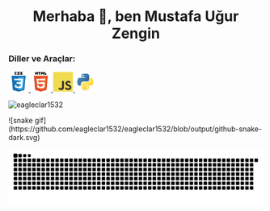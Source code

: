 

<h1 align="center">Merhaba 👋, ben Mustafa Uğur Zengin</h1>




<h3 align="left">Diller ve Araçlar:</h3> <p align="left"> <a href="https://www.w3schools.com/css/" target="_blank" rel="noreferrer"> <img src="https://raw.githubusercontent.com/devicons/devicon/master/icons/css3/css3-original-wordmark.svg" alt="css3" width="40" height="40"/> </a> <a href="https://www.w3.org/html/" target="_blank" rel="noreferrer"> <img src="https://raw.githubusercontent.com/devicons/devicon/master/icons/html5/html5-original-wordmark.svg" alt="html5" width="40" height="40"/> </a> <a href="https://developer.mozilla.org/tr-TR/docs/Web/JavaScript" target="_blank" rel="noreferrer"> <img src="https://raw.githubusercontent.com/devicons/devicon/master/icons/javascript/javascript-original.svg" alt="javascript" width="40" height="40"/> </a> <a href="https://www.python.org" target="_blank" rel="noreferrer"> <img src="https://raw.githubusercontent.com/devicons/devicon/master/icons/python/python-original.svg" alt="python" width="40" height="40"/> </a> </p> <p><img hizalama="sol" src="https://github-readme-stats.vercel.app/api/top-langs?username=eagleclar1532&show_icons=true&locale=tr&layout=compact" alt="eagleclar1532" /></p> ![snake gif](https://github.com/eagleclar1532/eagleclar1532/blob/output/github-snake-dark.svg)




![snake gif](https://github.com/eagleclar1532/eagleclar1532/blob/output/github-snake-dark.svg)
